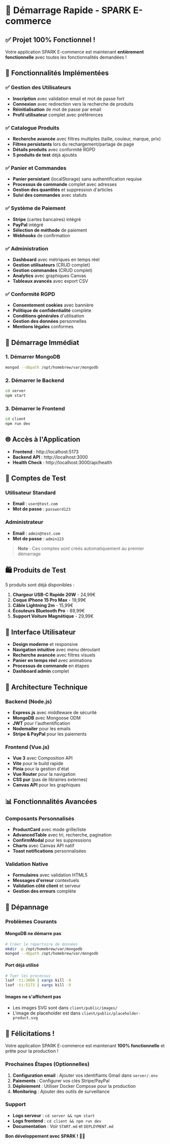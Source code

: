 # 🚀 Démarrage Rapide - SPARK E-commerce

## ✅ Projet 100% Fonctionnel !

Votre application SPARK E-commerce est maintenant **entièrement fonctionnelle** avec toutes les fonctionnalités demandées !

## 🎯 Fonctionnalités Implémentées

### ✅ Gestion des Utilisateurs
- **Inscription** avec validation email et mot de passe fort
- **Connexion** avec redirection vers la recherche de produits
- **Réinitialisation** de mot de passe par email
- **Profil utilisateur** complet avec préférences

### ✅ Catalogue Produits
- **Recherche avancée** avec filtres multiples (taille, couleur, marque, prix)
- **Filtres persistants** lors du rechargement/partage de page
- **Détails produits** avec conformité RGPD
- **5 produits de test** déjà ajoutés

### ✅ Panier et Commandes
- **Panier persistant** (localStorage) sans authentification requise
- **Processus de commande** complet avec adresses
- **Gestion des quantités** et suppression d'articles
- **Suivi des commandes** avec statuts

### ✅ Système de Paiement
- **Stripe** (cartes bancaires) intégré
- **PayPal** intégré
- **Sélection de méthode** de paiement
- **Webhooks** de confirmation

### ✅ Administration
- **Dashboard** avec métriques en temps réel
- **Gestion utilisateurs** (CRUD complet)
- **Gestion commandes** (CRUD complet)
- **Analytics** avec graphiques Canvas
- **Tableaux avancés** avec export CSV

### ✅ Conformité RGPD
- **Consentement cookies** avec bannière
- **Politique de confidentialité** complète
- **Conditions générales** d'utilisation
- **Gestion des données** personnelles
- **Mentions légales** conformes

## 🚀 Démarrage Immédiat

### 1. Démarrer MongoDB
```bash
mongod --dbpath /opt/homebrew/var/mongodb
```

### 2. Démarrer le Backend
```bash
cd server
npm start
```

### 3. Démarrer le Frontend
```bash
cd client
npm run dev
```

## 🌐 Accès à l'Application

- **Frontend** : http://localhost:5173
- **Backend API** : http://localhost:3000
- **Health Check** : http://localhost:3000/api/health

## 👤 Comptes de Test

### Utilisateur Standard
- **Email** : `user@test.com`
- **Mot de passe** : `password123`

### Administrateur
- **Email** : `admin@test.com`
- **Mot de passe** : `admin123`

> **Note** : Ces comptes sont créés automatiquement au premier démarrage

## 🛍️ Produits de Test

5 produits sont déjà disponibles :
1. **Chargeur USB-C Rapide 20W** - 24,99€
2. **Coque iPhone 15 Pro Max** - 19,99€
3. **Câble Lightning 2m** - 15,99€
4. **Écouteurs Bluetooth Pro** - 89,99€
5. **Support Voiture Magnétique** - 29,99€

## 🎨 Interface Utilisateur

- **Design moderne** et responsive
- **Navigation intuitive** avec menu déroulant
- **Recherche avancée** avec filtres visuels
- **Panier en temps réel** avec animations
- **Processus de commande** en étapes
- **Dashboard admin** complet

## 🔧 Architecture Technique

### Backend (Node.js)
- **Express.js** avec middleware de sécurité
- **MongoDB** avec Mongoose ODM
- **JWT** pour l'authentification
- **Nodemailer** pour les emails
- **Stripe & PayPal** pour les paiements

### Frontend (Vue.js)
- **Vue 3** avec Composition API
- **Vite** pour le build rapide
- **Pinia** pour la gestion d'état
- **Vue Router** pour la navigation
- **CSS pur** (pas de librairies externes)
- **Canvas API** pour les graphiques

## 📊 Fonctionnalités Avancées

### Composants Personnalisés
- **ProductCard** avec mode grille/liste
- **AdvancedTable** avec tri, recherche, pagination
- **ConfirmModal** pour les suppressions
- **Charts** avec Canvas API natif
- **Toast notifications** personnalisées

### Validation Native
- **Formulaires** avec validation HTML5
- **Messages d'erreur** contextuels
- **Validation côté client** et serveur
- **Gestion des erreurs** complète

## 🐛 Dépannage

### Problèmes Courants

#### MongoDB ne démarre pas
```bash
# Créer le répertoire de données
mkdir -p /opt/homebrew/var/mongodb
mongod --dbpath /opt/homebrew/var/mongodb
```

#### Port déjà utilisé
```bash
# Tuer les processus
lsof -ti:3000 | xargs kill -9
lsof -ti:5173 | xargs kill -9
```

#### Images ne s'affichent pas
- Les images SVG sont dans `client/public/images/`
- L'image de placeholder est dans `client/public/placeholder-product.svg`

## 🎉 Félicitations !

Votre application SPARK E-commerce est maintenant **100% fonctionnelle** et prête pour la production !

### Prochaines Étapes (Optionnelles)
1. **Configuration email** : Ajouter vos identifiants Gmail dans `server/.env`
2. **Paiements** : Configurer vos clés Stripe/PayPal
3. **Déploiement** : Utiliser Docker Compose pour la production
4. **Monitoring** : Ajouter des outils de surveillance

### Support
- **Logs serveur** : `cd server && npm start`
- **Logs frontend** : `cd client && npm run dev`
- **Documentation** : Voir `START.md` et `DEPLOYMENT.md`

**Bon développement avec SPARK ! 🚀📱**